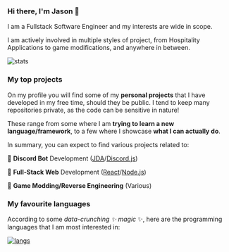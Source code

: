 ### Hi there, I'm Jason 👋

I am a Fullstack Software Engineer and my interests are wide in scope.

I am actively involved in multiple styles of project, from Hospitality Applications to game modifications, and anywhere in between.

![stats](https://github-readme-stats.vercel.app/api?username=test137e29b&count_private=true&show_icons=true&include_all_commits=true)

### My top projects

On my profile you will find some of my **personal projects** that I have developed in my free time, should they be public. I tend to keep many repositories private, as the code can be sensitive in nature!

These range from some where I am **trying to learn a new language/framework**, to a few where I showcase **what I can actually do**.

In summary, you can expect to find various projects related to:

🥇 **Discord Bot** Development ([JDA](https://github.com/DV8FromTheWorld/JDA)/[Discord.js](https://github.com/discordjs/discord.js/))

🥈 **Full-Stack Web** Development ([React](https://github.com/facebook/react)/[Node.js](https://github.com/nodejs/node))

🥉 **Game Modding/Reverse Engineering** (Various)

### My favourite languages

According to some _data-crunching ✨ magic_ ✨, here are the programming languages that I am most interested in:

[![langs](https://github-readme-stats.vercel.app/api/top-langs/?username=test137e29B&langs_count=10&hide_title=true&count_private=true)](https://github.com/anuraghazra/github-readme-stats)

<!--
**test137e29B/test137e29B** is a ✨ _special_ ✨ repository because its `README.md` (this file) appears on your GitHub profile.

Here are some ideas to get you started:

- 🔭 I’m currently working on ...
- 🌱 I’m currently learning ...
- 👯 I’m looking to collaborate on ...
- 🤔 I’m looking for help with ...
- 💬 Ask me about ...
- 📫 How to reach me: ...
- 😄 Pronouns: ...
- ⚡ Fun fact: ...
-->
